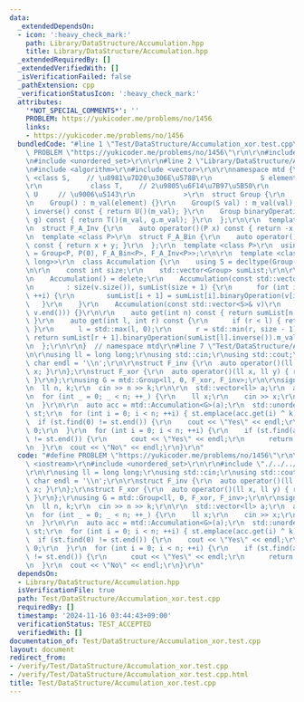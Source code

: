```yaml
---
data:
  _extendedDependsOn:
  - icon: ':heavy_check_mark:'
    path: Library/DataStructure/Accumulation.hpp
    title: Library/DataStructure/Accumulation.hpp
  _extendedRequiredBy: []
  _extendedVerifiedWith: []
  _isVerificationFailed: false
  _pathExtension: cpp
  _verificationStatusIcon: ':heavy_check_mark:'
  attributes:
    '*NOT_SPECIAL_COMMENTS*': ''
    PROBLEM: https://yukicoder.me/problems/no/1456
    links:
    - https://yukicoder.me/problems/no/1456
  bundledCode: "#line 1 \"Test/DataStructure/Accumulation_xor.test.cpp\"\n#define\
    \ PROBLEM \"https://yukicoder.me/problems/no/1456\"\r\n\r\n#include <iostream>\r\
    \n#include <unordered_set>\r\n\r\n#line 2 \"Library/DataStructure/Accumulation.hpp\"\
    \n#include <algorithm>\r\n#include <vector>\r\n\r\nnamespace mtd {\r\n\r\n  template\
    \ <class S,    // \u8981\u7D20\u306E\u578B\r\n            S element,  // \u5143\
    \r\n            class T,    // 2\u9805\u6F14\u7B97\u5B50\r\n            class\
    \ U     // \u9006\u5143\r\n            >\r\n  struct Group {\r\n    S m_val;\r\
    \n    Group() : m_val(element) {}\r\n    Group(S val) : m_val(val) {}\r\n    Group\
    \ inverse() const { return U()(m_val); }\r\n    Group binaryOperation(const Group&\
    \ g) const { return T()(m_val, g.m_val); }\r\n  };\r\n\r\n  template <class P>\r\
    \n  struct F_A_Inv {\r\n    auto operator()(P x) const { return -x; }\r\n  };\r\
    \n  template <class P>\r\n  struct F_A_Bin {\r\n    auto operator()(P x, P y)\
    \ const { return x + y; }\r\n  };\r\n  template <class P>\r\n  using AdditiveGroup\
    \ = Group<P, P(0), F_A_Bin<P>, F_A_Inv<P>>;\r\n\r\n  template <class Group = AdditiveGroup<long\
    \ long>>\r\n  class Accumulation {\r\n    using S = decltype(Group().m_val);\r\
    \n\r\n    const int size;\r\n    std::vector<Group> sumList;\r\n\r\n  public:\r\
    \n    Accumulation() = delete;\r\n    Accumulation(const std::vector<Group>& v)\r\
    \n        : size(v.size()), sumList(size + 1) {\r\n      for (int i = 0; i < size;\
    \ ++i) {\r\n        sumList[i + 1] = sumList[i].binaryOperation(v[i]);\r\n   \
    \   }\r\n    }\r\n    Accumulation(const std::vector<S>& v)\r\n        : Accumulation(std::vector<Group>(v.begin(),\
    \ v.end())) {}\r\n\r\n    auto get(int n) const { return sumList[n + 1].m_val;\
    \ }\r\n    auto get(int l, int r) const {\r\n      if (r < l) { return Group().m_val;\
    \ }\r\n      l = std::max(l, 0);\r\n      r = std::min(r, size - 1);\r\n     \
    \ return sumList[r + 1].binaryOperation(sumList[l].inverse()).m_val;\r\n    }\r\
    \n  };\r\n\r\n}  // namespace mtd\r\n#line 7 \"Test/DataStructure/Accumulation_xor.test.cpp\"\
    \n\r\nusing ll = long long;\r\nusing std::cin;\r\nusing std::cout;\r\nconstexpr\
    \ char endl = '\\n';\r\n\r\nstruct F_inv {\r\n  auto operator()(ll x) { return\
    \ x; }\r\n};\r\nstruct F_xor {\r\n  auto operator()(ll x, ll y) { return x ^ y;\
    \ }\r\n};\r\nusing G = mtd::Group<ll, 0, F_xor, F_inv>;\r\n\r\nsigned main() {\r\
    \n  ll n, k;\r\n  cin >> n >> k;\r\n\r\n  std::vector<ll> a;\r\n  a.reserve(n);\r\
    \n  for (int _ = 0; _ < n; ++_) {\r\n    ll x;\r\n    cin >> x;\r\n    a.emplace_back(x);\r\
    \n  }\r\n\r\n  auto acc = mtd::Accumulation<G>(a);\r\n  std::unordered_set<ll>\
    \ st;\r\n  for (int i = 0; i < n; ++i) { st.emplace(acc.get(i) ^ k); }\r\n\r\n\
    \  if (st.find(0) != st.end()) {\r\n    cout << \"Yes\" << endl;\r\n    return\
    \ 0;\r\n  }\r\n  for (int i = 0; i < n; ++i) {\r\n    if (st.find(acc.get(i))\
    \ != st.end()) {\r\n      cout << \"Yes\" << endl;\r\n      return 0;\r\n    }\r\
    \n  }\r\n  cout << \"No\" << endl;\r\n}\r\n"
  code: "#define PROBLEM \"https://yukicoder.me/problems/no/1456\"\r\n\r\n#include\
    \ <iostream>\r\n#include <unordered_set>\r\n\r\n#include \"./../../Library/DataStructure/Accumulation.hpp\"\
    \r\n\r\nusing ll = long long;\r\nusing std::cin;\r\nusing std::cout;\r\nconstexpr\
    \ char endl = '\\n';\r\n\r\nstruct F_inv {\r\n  auto operator()(ll x) { return\
    \ x; }\r\n};\r\nstruct F_xor {\r\n  auto operator()(ll x, ll y) { return x ^ y;\
    \ }\r\n};\r\nusing G = mtd::Group<ll, 0, F_xor, F_inv>;\r\n\r\nsigned main() {\r\
    \n  ll n, k;\r\n  cin >> n >> k;\r\n\r\n  std::vector<ll> a;\r\n  a.reserve(n);\r\
    \n  for (int _ = 0; _ < n; ++_) {\r\n    ll x;\r\n    cin >> x;\r\n    a.emplace_back(x);\r\
    \n  }\r\n\r\n  auto acc = mtd::Accumulation<G>(a);\r\n  std::unordered_set<ll>\
    \ st;\r\n  for (int i = 0; i < n; ++i) { st.emplace(acc.get(i) ^ k); }\r\n\r\n\
    \  if (st.find(0) != st.end()) {\r\n    cout << \"Yes\" << endl;\r\n    return\
    \ 0;\r\n  }\r\n  for (int i = 0; i < n; ++i) {\r\n    if (st.find(acc.get(i))\
    \ != st.end()) {\r\n      cout << \"Yes\" << endl;\r\n      return 0;\r\n    }\r\
    \n  }\r\n  cout << \"No\" << endl;\r\n}\r\n"
  dependsOn:
  - Library/DataStructure/Accumulation.hpp
  isVerificationFile: true
  path: Test/DataStructure/Accumulation_xor.test.cpp
  requiredBy: []
  timestamp: '2024-11-16 03:44:43+09:00'
  verificationStatus: TEST_ACCEPTED
  verifiedWith: []
documentation_of: Test/DataStructure/Accumulation_xor.test.cpp
layout: document
redirect_from:
- /verify/Test/DataStructure/Accumulation_xor.test.cpp
- /verify/Test/DataStructure/Accumulation_xor.test.cpp.html
title: Test/DataStructure/Accumulation_xor.test.cpp
---
```

